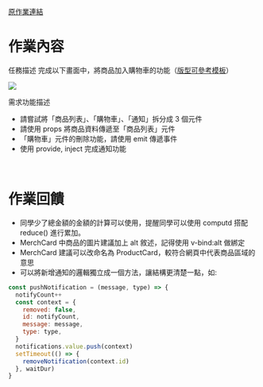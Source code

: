 [原作業連結](https://rpg.hexschool.com/#/tasks/12062817613343793189)

# 作業內容

任務描述
完成以下畫面中，將商品加入購物車的功能（[版型可參考模板](https://codepen.io/hexschool/pen/EaVwgmK)）

![](https://images.hexschool.com/common/MTc1Mzc2NDQzNDQ4MzQ1Mjg0NDc=_2025-07-12T15:33:31Z.jpeg)

需求功能描述

- 請嘗試將「商品列表」、「購物車」、「通知」拆分成 3 個元件
- 請使用 props 將商品資料傳遞至「商品列表」元件
- 「購物車」元件的刪除功能，請使用 emit 傳遞事件
- 使用 provide, inject 完成通知功能

<br>

# 作業回饋

- 同學少了總金額的金額的計算可以使用，提醒同學可以使用 computd 搭配 reduce() 進行累加。
- MerchCard 中商品的圖片建議加上 alt 敘述，記得使用 v-bind:alt 做綁定
- MerchCard 建議可以改命名為 ProductCard，較符合網頁中代表商品區域的意思
- 可以將新增通知的邏輯獨立成一個方法，讓結構更清楚一點，如:

```js
const pushNotification = (message, type) => {
  notifyCount++
  const context = {
    removed: false,
    id: notifyCount,
    message: message,
    type: type,
  }
  notifications.value.push(context)
  setTimeout(() => {
    removeNotification(context.id)
  }, waitDur)
}
```
